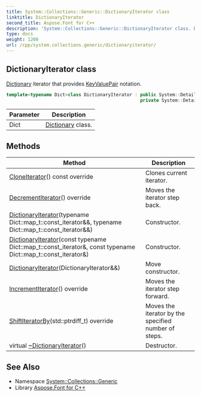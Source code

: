 ```yaml
---
title: System::Collections::Generic::DictionaryIterator class
linktitle: DictionaryIterator
second_title: Aspose.Font for C++
description: 'System::Collections::Generic::DictionaryIterator class. Dictionary iterator that provides KeyValuePair notation in C++.'
type: docs
weight: 1200
url: /cpp/system.collections.generic/dictionaryiterator/
---
```

## DictionaryIterator class


[Dictionary](../dictionary/) iterator that provides [KeyValuePair](../keyvaluepair/) notation.

```cpp
template<typename Dict>class DictionaryIterator : public System::Details::NativeIteratorWrapperBase<Dict::KeyValuePairType, Dict::map_t::const_iterator>,
                                                  private System::Details::IteratorPointerUpdater<Dict::KeyValuePairType, false>
```


| Parameter | Description |
| --- | --- |
| Dict | [Dictionary](../dictionary/) class. |
## Methods

| Method | Description |
| --- | --- |
| [CloneIterator](./cloneiterator/)() const override | Clones current iterator. |
| [DecrementIterator](./decrementiterator/)() override | Moves the iterator step back. |
| [DictionaryIterator](./dictionaryiterator/)(typename Dict::map_t::const_iterator\&&, typename Dict::map_t::const_iterator\&&) | Constructor. |
| [DictionaryIterator](./dictionaryiterator/)(const typename Dict::map_t::const_iterator\&, const typename Dict::map_t::const_iterator\&) | Constructor. |
| [DictionaryIterator](./dictionaryiterator/)(DictionaryIterator\&&) | Move constructor. |
| [IncrementIterator](./incrementiterator/)() override | Moves the iterator step forward. |
| [ShiftIteratorBy](./shiftiteratorby/)(std::ptrdiff_t) override | Moves the iterator by the specified number of steps. |
| virtual [~DictionaryIterator](./~dictionaryiterator/)() | Destructor. |

## See Also

* Namespace [System::Collections::Generic](../)
* Library [Aspose.Font for C++](../../)
